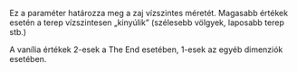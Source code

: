 Ez a paraméter határozza meg a zaj vízszintes méretét. Magasabb értékek esetén a terep
vízszintesen „kinyúlik” (szélesebb völgyek, laposabb terep stb.)

A vanília értékek 2-esek a The End esetében, 1-esek az egyéb dimenziók esetében.